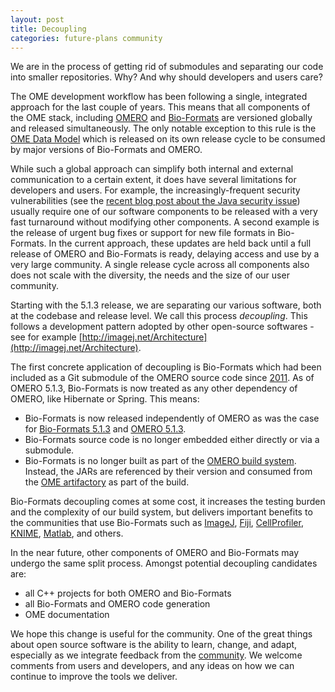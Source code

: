 ```yaml
---
layout: post
title: Decoupling
categories: future-plans community
---
```


We are in the process of getting rid of submodules and separating our code into
smaller repositories. Why? And why should developers and users care?

The OME development workflow has been following a single, integrated approach
for the last couple of years. This means that all components of the OME stack,
including
[OMERO](http://www.openmicroscopy.org/site/products/omero) and
[Bio-Formats](http://www.openmicroscopy.org/site/products/bio-formats)
are versioned globally and released simultaneously. The only notable exception
to this rule is the
[OME Data Model](https://www.openmicroscopy.org/site/support/ome-model/)
which is released on its own release cycle to be consumed by major versions of
Bio-Formats and OMERO.

While such a global approach can simplify both internal and external
communication to a certain extent, it does have several limitations for
developers and users. For example, the increasingly-frequent  security
vulnerabilities (see the [recent blog post about the Java security issue](http://blog.openmicroscopy.org/tech-issues/2015/07/21/java-issue/))
usually require one of our software components to be released with a very fast
turnaround without modifying other components. A second example is the release
of urgent bug fixes or support for new file formats in Bio-Formats. In the
current approach, these updates are held back until a full release of OMERO
and Bio-Formats is ready, delaying access and use by a very large community.
A single release cycle across all components also does not scale with the
diversity, the needs and the size of our user community.

Starting with the 5.1.3 release, we are separating our various software, both
at the codebase and release level. We call this process *decoupling*.  This
follows a development pattern adopted by other open-source softwares - see for
example [http://imagej.net/Architecture](http://imagej.net/Architecture).

The first concrete application of decoupling is Bio-Formats which had been
included as a Git submodule of the OMERO source code since 
[2011](https://github.com/openmicroscopy/openmicroscopy/commit/1d12ad1f44fc042edc22093741a57d38e1074724).
As of OMERO 5.1.3, Bio-Formats is now treated as any other dependency of 
OMERO, like Hibernate or Spring. This means:

- Bio-Formats is now released independently of OMERO as was the case for [Bio-Formats 5.1.3](https://www.openmicroscopy.org/community/viewtopic.php?f=11&t=7859) and [OMERO 5.1.3](https://www.openmicroscopy.org/community/viewtopic.php?f=11&t=7869).
- Bio-Formats source code is no longer embedded either directly or via a submodule.
- Bio-Formats is no longer built as part of the
  [OMERO build system](http://www.openmicroscopy.org/site/support/omero5.1/developers/build-system.html).
  Instead, the JARs are referenced by their version and consumed from the
  [OME artifactory](http://artifacts.openmicroscopy.org/) as part of the build.

Bio-Formats decoupling comes at some cost, it increases the testing burden
and the complexity of our build system, but delivers important benefits to the
communities that use Bio-Formats such as [ImageJ](http://imagej.nih.gov/ij/),
[Fiji](http://fiji.sc/Fiji), [CellProfiler](http://www.cellprofiler.org/),
[KNIME](https://www.knime.org/),
[Matlab](http://www.mathworks.com/products/matlab/), and others.

In the near future, other components of OMERO and Bio-Formats may undergo the
same split process. Amongst potential decoupling candidates are:

- all C++ projects for both OMERO and Bio-Formats
- all Bio-Formats and OMERO code generation
- OME documentation

We hope this change is useful for the community. One of the great things about
open source software is the ability to learn, change, and adapt, especially as
we integrate feedback from the
[community](https://www.openmicroscopy.org/site/community/). We welcome
comments from users and developers, and any ideas on how we can continue to
improve the tools we deliver.
